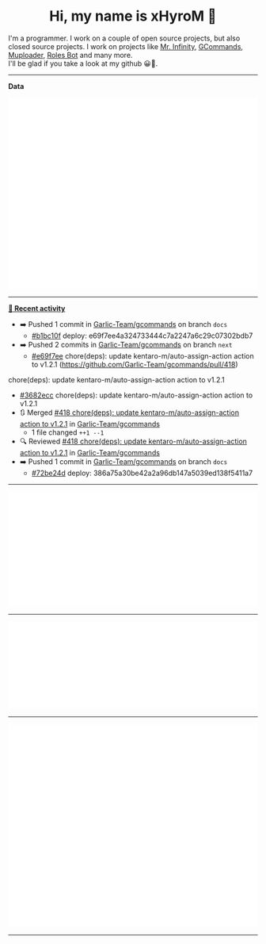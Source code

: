 <p align="center">
    <!-- <img src="https://avatars.githubusercontent.com/u/56601352" width="192" alt="hyro's pfp" /> -->
    <h1 align="center">Hi, my name is xHyroM 👋</h1>
</p>

I'm a programmer. I work on a couple of open source projects, but also closed source projects. I work on projects like [Mr. Infinity](https://discord.com/oauth2/authorize?client_id=720321585625694239&scope=bot%20applications.commands&permissions=8&redirect_uri=https://blobs.gq/imanager&prompt=consent&response_type=code), [GCommands](https://github.com/Garlic-Team/GCommands), [Muploader](https://github.com/xHyroM/Muploder), [Roles Bot](https://github.com/xHyroM/roles-bot) and many more.  
I'll be glad if you take a look at my github 😀👀.

___
**Data**

<img src="https://github.com/xHyroM/xHyroM/blob/master/.cache/base.svg">

___

**[📰 Recent activity](https://github.com/xHyroM)**
* ➡️ Pushed 1 commit in [Garlic-Team/gcommands](https://github.com/Garlic-Team/gcommands) on branch `docs`
  * [#b1bc10f](https://github.com/Garlic-Team/gcommands/commit/b1bc10f) deploy: e69f7ee4a324733444c7a2247a6c29c07302bdb7
* ➡️ Pushed 2 commits in [Garlic-Team/gcommands](https://github.com/Garlic-Team/gcommands) on branch `next`
  * [#e69f7ee](https://github.com/Garlic-Team/gcommands/commit/e69f7ee) chore(deps): update kentaro-m/auto-assign-action action to v1.2.1 (https://github.com/Garlic-Team/gcommands/pull/418)

chore(deps): update kentaro-m/auto-assign-action action to v1.2.1
  * [#3682ecc](https://github.com/Garlic-Team/gcommands/commit/3682ecc) chore(deps): update kentaro-m/auto-assign-action action to v1.2.1
* 🔃 Merged [#418 chore(deps): update kentaro-m/auto-assign-action action to v1.2.1](https://github.com/Garlic-Team/gcommands/pull/418) in [Garlic-Team/gcommands](https://github.com/Garlic-Team/gcommands)
  * 1 file changed `++1 --1`
* 🔍 Reviewed [#418 chore(deps): update kentaro-m/auto-assign-action action to v1.2.1](https://github.com/Garlic-Team/gcommands/pull/418) in [Garlic-Team/gcommands](https://github.com/Garlic-Team/gcommands)
* ➡️ Pushed 1 commit in [Garlic-Team/gcommands](https://github.com/Garlic-Team/gcommands) on branch `docs`
  * [#72be24d](https://github.com/Garlic-Team/gcommands/commit/72be24d) deploy: 386a75a30be42a2a96db147a5039ed138f5411a7


___

<img src="https://github.com/xHyroM/xHyroM/blob/master/.cache/isocalendar.svg">

___

<img src="https://github.com/xHyroM/xHyroM/blob/master/.cache/languages.svg">

___

<img src="https://github.com/xHyroM/xHyroM/blob/master/.cache/achievements.svg">

___
